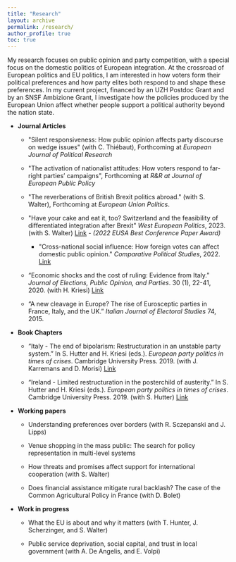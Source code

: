 ```yaml
---
title: "Research"
layout: archive
permalink: /research/
author_profile: true
toc: true
---
```



My research focuses on public opinion and party competition, with a special focus on the domestic politics of European integration. At the crossroad of European politics and EU politics, I am interested in how voters form their political preferences and how party elites both respond to and shape these preferences. In my current project, financed by an UZH Postdoc Grant and by an SNSF Ambizione Grant, I investigate how the policies produced by the European Union affect whether people support a political authority beyond the nation state.



- **Journal Articles**
	
	- "Silent responsiveness: How public opinion affects party discourse on wedge issues" (with C. Thiébaut), Forthcoming at <em>European Journal of Political Research</em>
	
	- "The activation of nationalist attitudes: How voters respond to far-right parties’ campaigns", Forthcoming at <em>R&R at Journal of European Public Policy</em>
	
	- "The reverberations of British Brexit politics abroad." (with S. Walter), Forthcoming at <em>European Union Politics</em>.

	- "Have your cake and eat it, too? Switzerland and the feasibility of differentiated integration after Brexit" <em>West European Politics</em>, 2023. (with S. Walter) <a href="https://www.tandfonline.com/doi/full/10.1080/01402382.2023.2192083">Link</a> - <em>(2022 EUSA Best Conference Paper Award)</em>

    	- "Cross-national social influence: How foreign votes can affect domestic public opinion." <em>Comparative Political Studies</em>, 2022. <a href="https://journals.sagepub.com/doi/full/10.1177/00104140221088846">Link</a>

	- “Economic shocks and the cost of ruling: Evidence from Italy.” <em>Journal of Elections, Public Opinion, and Parties</em>. 30 (1), 22-41, 2020. (with H. Kriesi) <a href="https://www.tandfonline.com/doi/full/10.1080/17457289.2019.1571496">Link</a>

	- “A new cleavage in Europe? The rise of Eurosceptic parties in France, Italy, and the UK.” <em>Italian Journal of Electoral Studies</em> 74, 2015. 


- **Book Chapters**

	- “Italy - The end of bipolarism: Restructuration in an unstable party system.” In S. Hutter and H. Kriesi (eds.). <em>European party politics in times of crises</em>. Cambridge University Press. 2019. (with J. Karremans and D. Morisi) <a href="https://www.cambridge.org/core/books/european-party-politics-in-times-of-crisis/italy-the-end-of-bipolarism-restructuration-in-an-unstable-party-system/23471B3E30ED5B76FBDC6A1A08FBCEE8">Link</a> 

	- “Ireland - Limited restructuration in the posterchild of austerity.” In S. Hutter and H. Kriesi (eds.). <em>European party politics in times of crises</em>. Cambridge University Press. 2019. (with S. Hutter) <a href="https://www.cambridge.org/core/books/european-party-politics-in-times-of-crisis/ireland-limited-restructuration-in-the-poster-child-of-austerity/50B07F6AEB93C93A19E21795AB19E19C">Link</a>


- **Working papers**
	
	- Understanding preferences over borders (with R. Sczepanski and J. Lipps)

	- Venue shopping in the mass public: The search for policy representation in multi-level systems
	
	- How threats and promises affect support for international cooperation (with S. Walter)
	 
	- Does financial assistance mitigate rural backlash? The case of the Common Agricultural Policy in France (with D. Bolet)


- **Work in progress**
    
	- What the EU is about and why it matters (with T. Hunter, J. Scherzinger, and S. Walter)
	
	- Public service deprivation, social capital, and trust in local government (with A. De Angelis, and E. Volpi)
	
	

